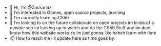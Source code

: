 - 👋 Hi, I’m @Zackariaz
- 👀 I’m interested in Games, open source projects, learning
- 🌱 I’m currently learning CS50
- 💞️ I’m looking to on the future collaborate on open projects im kinda of a newbie soo im looking up to watch and do the CS50 Stuff and im dont know how this website works so im just gonna like heheh learn with time
- 📫 How to reach me i'll update here as time goes by.

<!---
Zackariaz/Zackariaz is a ✨ special ✨ repository because its `README.md` (this file) appears on your GitHub profile.
You can click the Preview link to take a look at your changes.
--->
